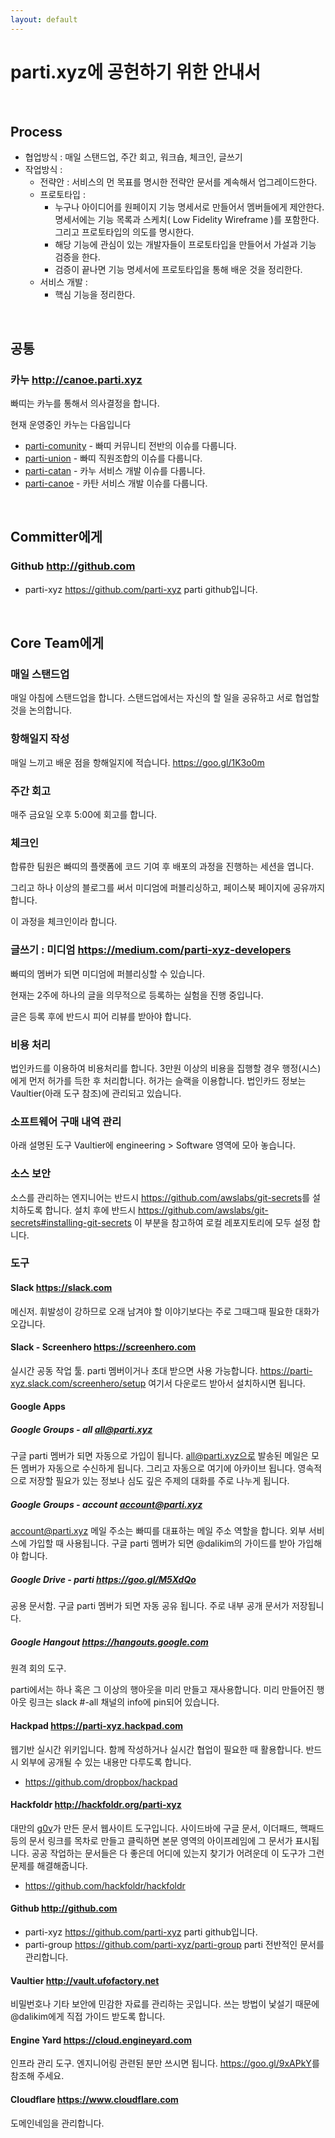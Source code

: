 ```yaml
---
layout: default
---
```



# parti.xyz에 공헌하기 위한 안내서

&nbsp;

## Process

* 협업방식 : 매일 스탠드업, 주간 회고, 워크숍, 체크인, 글쓰기
* 작업방식 :
  * 전략안 : 서비스의 먼 목표를 명시한 전략안 문서를 계속해서 업그레이드한다.
  * 프로토타입 :
    * 누구나 아이디어를 원페이지 기능 명세서로 만들어서 멤버들에게 제안한다. 명세서에는 기능 목록과 스케치( Low Fidelity Wireframe )를 포함한다. 그리고 프로토타입의 의도를 명시한다.
    * 해당 기능에 관심이 있는 개발자들이 프로토타입을 만들어서 가설과 기능 검증을 한다.
    * 검증이 끝나면 기능 명세서에 프로토타입을 통해 배운 것을 정리한다.
  * 서비스 개발 :
    * 핵심 기능을 정리한다.

&nbsp;


## 공통

### 카누 <http://canoe.parti.xyz>

빠띠는 카누를 통해서 의사결정을 합니다.

현재 운영중인 카누는 다음입니다

* [parti-comunity](http://canoe.parti.xyz/parti-community) - 빠띠 커뮤니티 전반의 이슈를 다룹니다.
* [parti-union](http://canoe.parti.xyz/parti-union) - 빠띠 직원조합의 이슈를 다룹니다.
* [parti-catan](http://canoe.parti.xyz/parti-catan) - 카누 서비스 개발 이슈를 다룹니다.
* [parti-canoe](http://canoe.parti.xyz/parti-canoe) - 카탄 서비스 개발 이슈를 다룹니다.

&nbsp;

## Committer에게

### Github <http://github.com>

- parti-xyz <https://github.com/parti-xyz> parti github입니다.

&nbsp;

## Core Team에게

### 매일 스탠드업

매일 아침에 스탠드업을 합니다. 스탠드업에서는 자신의 할 일을 공유하고 서로 협업할 것을 논의합니다.

### 항해일지 작성

매일 느끼고 배운 점을 항해일지에 적습니다. <https://goo.gl/1K3o0m>

### 주간 회고

매주 금요일 오후 5:00에 회고를 합니다.

### 체크인

합류한 팀원은 빠띠의 플랫폼에 코드 기여 후 배포의 과정을 진행하는 세션을 엽니다.

그리고 하나 이상의 블로그를 써서 미디엄에 퍼블리싱하고, 페이스북 페이지에 공유까지 합니다.

이 과정을 체크인이라 합니다.

### 글쓰기 : 미디엄 <https://medium.com/parti-xyz-developers>

빠띠의 멤버가 되면 미디엄에 퍼블리싱할 수 있습니다.

현재는 2주에 하나의 글을 의무적으로 등록하는 실험을 진행 중입니다.

글은 등록 후에 반드시 피어 리뷰를 받아야 합니다.

### 비용 처리

법인카드를 이용하여 비용처리를 합니다. 3만원 이상의 비용을 집행할 경우 행정(시스)에게 먼저 허가를 득한 후 처리합니다. 허가는 슬랙을 이용합니다. 법인카드 정보는 Vaultier(아래 도구 참조)에 관리되고 있습니다. 

### 소프트웨어 구매 내역 관리
 아래 설명된 도구 Vaultier에 engineering > Software 영역에 모아 놓습니다.

### 소스 보안
 소스를 관리하는 엔지니어는 반드시 <https://github.com/awslabs/git-secrets>를 설치하도록 합니다.
 설치 후에 반드시 <https://github.com/awslabs/git-secrets#installing-git-secrets> 이 부분을 참고하여 로컬 레포지토리에 모두 설정 합니다.
 
### 도구

#### Slack <https://slack.com>

메신저. 휘발성이 강하므로 오래 남겨야 할 이야기보다는 주로 그때그때 필요한 대화가 오갑니다.

#### Slack - Screenhero <https://screenhero.com>

실시간 공동 작업 툴. parti 멤버이거나 초대 받으면 사용 가능합니다. <https://parti-xyz.slack.com/screenhero/setup> 여기서 다운로드 받아서 설치하시면 됩니다.

#### Google Apps

##### Google Groups - all all@parti.xyz

구글 parti 멤버가 되면 자동으로 가입이 됩니다.
all@parti.xyz으로 발송된 메일은 모든 멤버가 자동으로 수신하게 됩니다. 그리고 자동으로 여기에 아카이브 됩니다.
영속적으로 저장할 필요가 있는 정보나 심도 깊은 주제의 대화를 주로 나누게 됩니다.

##### Google Groups - account account@parti.xyz 

account@parti.xyz 메일 주소는 빠띠를 대표하는 메일 주소 역할을 합니다. 외부 서비스에 가입할 때 사용됩니다.
구글 parti 멤버가 되면 @dalikim의 가이드를 받아 가입해야 합니다.

##### Google Drive - parti <https://goo.gl/M5XdQo>

공용 문서함. 구글 parti 멤버가 되면 자동 공유 됩니다. 주로 내부 공개 문서가 저장됩니다.

##### Google Hangout <https://hangouts.google.com>

원격 회의 도구.

parti에서는 하나 혹은 그 이상의 행아웃을 미리 만들고 재사용합니다. 미리 만들어진 행아웃 링크는 slack #-all 채널의 info에 pin되어 있습니다.

#### Hackpad <https://parti-xyz.hackpad.com>

웹기반 실시간 위키입니다. 함께 작성하거나 실시간 협업이 필요한 때 활용합니다. 반드시 외부에 공개될 수 있는 내용만 다루도록 합니다.

- <https://github.com/dropbox/hackpad>

#### Hackfoldr <http://hackfoldr.org/parti-xyz>

대만의 [g0v](http://g0v.tw)가 만든 문서 웹사이트 도구입니다. 사이드바에 구글 문서, 이더패드, 핵패드 등의 문서 링크를 목차로 만들고 클릭하면 본문 영역의 아이프레임에 그 문서가 표시됩니다. 공공 작업하는 문서들은 다 좋은데 어디에 있는지 찾기가 어려운데 이 도구가 그런 문제를 해결해줍니다.

- <https://github.com/hackfoldr/hackfoldr>


#### Github <http://github.com>

- parti-xyz <https://github.com/parti-xyz> parti github입니다.
- parti-group <https://github.com/parti-xyz/parti-group> parti 전반적인 문서를 관리합니다.

#### Vaultier <http://vault.ufofactory.net>

비밀번호나 기타 보안에 민감한 자료를 관리하는 곳입니다. 쓰는 방법이 낯설기 때문에 @dalikim에게 직접 가이드 받도록 합니다.

#### Engine Yard <https://cloud.engineyard.com>

인프라 관리 도구. 엔지니어링 관련된 분만 쓰시면 됩니다. <https://goo.gl/9xAPkY>를 참조해 주세요.

#### Cloudflare <https://www.cloudflare.com>

도메인네임을 관리합니다.
